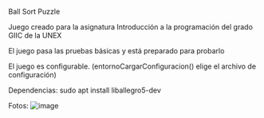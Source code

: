 Ball Sort Puzzle

Juego creado para la asignatura Introducción a la programación del grado GIIC de la UNEX

El juego pasa las pruebas básicas y está preparado para probarlo

El juego es configurable. (entornoCargarConfiguracion() elige el archivo de configuración)

Dependencias:
sudo apt install liballegro5-dev

Fotos:
![image](https://github.com/vvaldesc/BallSortCpp/assets/124901115/82740765-cf20-443f-b114-6f877a3750c8)
